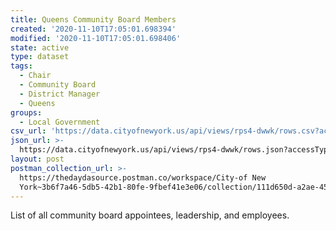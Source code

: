 ```yaml
---
title: Queens Community Board Members
created: '2020-11-10T17:05:01.698394'
modified: '2020-11-10T17:05:01.698406'
state: active
type: dataset
tags:
  - Chair
  - Community Board
  - District Manager
  - Queens
groups:
  - Local Government
csv_url: 'https://data.cityofnewyork.us/api/views/rps4-dwwk/rows.csv?accessType=DOWNLOAD'
json_url: >-
  https://data.cityofnewyork.us/api/views/rps4-dwwk/rows.json?accessType=DOWNLOAD
layout: post
postman_collection_url: >-
  https://thedaydasource.postman.co/workspace/City-of New
  York~3b6f7a46-5db5-42b1-80fe-9fbef41e3e06/collection/111d650d-a2ae-451f-acde-cf0d0d2aa0d7
---
```

List of all community board appointees, leadership, and employees.

